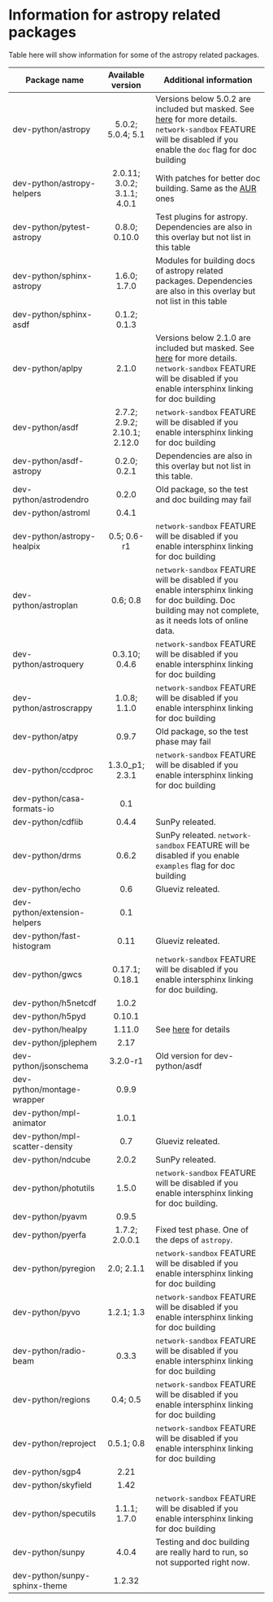 # Information for astropy related packages
Table here will show information for some of the astropy related packages.

Package name | Available version | Additional information
------------ | :---------------: | ----------------------
dev-python/astropy             | 5.0.2; 5.0.4; 5.1            | Versions below 5.0.2 are included but masked. See [here](https://github.com/Universebenzene/benzene-overlay/tree/master/dev-python/astropy#note-for-astropy) for more details. `network-sandbox` FEATURE will be disabled if you enable the `doc` flag for doc building
dev-python/astropy-helpers     | 2.0.11; 3.0.2; 3.1.1; 4.0.1  | With patches for better doc building. Same as the [AUR](https://aur.archlinux.org/packages/python-astropy-helpers/) ones
dev-python/pytest-astropy      | 0.8.0; 0.10.0                | Test plugins for astropy. Dependencies are also in this overlay but not list in this table
dev-python/sphinx-astropy      | 1.6.0; 1.7.0                 | Modules for building docs of astropy related packages. Dependencies are also in this overlay but not list in this table
dev-python/sphinx-asdf         | 0.1.2; 0.1.3                 |
dev-python/aplpy               | 2.1.0                        | Versions below 2.1.0 are included but masked. See [here](https://github.com/Universebenzene/benzene-overlay/tree/master/dev-python/aplpy#note-for-aplpy) for more details. `network-sandbox` FEATURE will be disabled if you enable intersphinx linking for doc building
dev-python/asdf                | 2.7.2; 2.9.2; 2.10.1; 2.12.0 | `network-sandbox` FEATURE will be disabled if you enable intersphinx linking for doc building
dev-python/asdf-astropy        | 0.2.0; 0.2.1                 | Dependencies are also in this overlay but not list in this table.
dev-python/astrodendro         | 0.2.0                        | Old package, so the test and doc building may fail
dev-python/astroml             | 0.4.1                        |
dev-python/astropy-healpix     | 0.5; 0.6-r1                  | `network-sandbox` FEATURE will be disabled if you enable intersphinx linking for doc building
dev-python/astroplan           | 0.6; 0.8                     | `network-sandbox` FEATURE will be disabled if you enable intersphinx linking for doc building. Doc building may not complete, as it needs lots of online data.
dev-python/astroquery          | 0.3.10; 0.4.6                | `network-sandbox` FEATURE will be disabled if you enable intersphinx linking for doc building
dev-python/astroscrappy        | 1.0.8; 1.1.0                 | `network-sandbox` FEATURE will be disabled if you enable intersphinx linking for doc building
dev-python/atpy                | 0.9.7                        | Old package, so the test phase may fail
dev-python/ccdproc             | 1.3.0\_p1; 2.3.1             | `network-sandbox` FEATURE will be disabled if you enable intersphinx linking for doc building
dev-python/casa-formats-io     | 0.1                          |
dev-python/cdflib              | 0.4.4                        | SunPy releated.
dev-python/drms                | 0.6.2                        | SunPy releated. `network-sandbox` FEATURE will be disabled if you enable `examples` flag for doc building
dev-python/echo                | 0.6                          | Glueviz releated.
dev-python/extension-helpers   | 0.1                          |
dev-python/fast-histogram      | 0.11                         | Glueviz releated.
dev-python/gwcs                | 0.17.1; 0.18.1               | `network-sandbox` FEATURE will be disabled if you enable intersphinx linking for doc building.
dev-python/h5netcdf            | 1.0.2                        |
dev-python/h5pyd               | 0.10.1                       |
dev-python/healpy              | 1.11.0                       | See [here](https://github.com/Universebenzene/benzene-overlay/tree/master/dev-python/healpy#note-for-healpy) for details
dev-python/jplephem            | 2.17                         |
dev-python/jsonschema          | 3.2.0-r1                     | Old version for dev-python/asdf
dev-python/montage-wrapper     | 0.9.9                        |
dev-python/mpl-animator        | 1.0.1                        |
dev-python/mpl-scatter-density | 0.7                          | Glueviz releated.
dev-python/ndcube              | 2.0.2                        | SunPy releated.
dev-python/photutils           | 1.5.0                        | `network-sandbox` FEATURE will be disabled if you enable intersphinx linking for doc building.
dev-python/pyavm               | 0.9.5                        |
dev-python/pyerfa              | 1.7.2; 2.0.0.1               | Fixed test phase. One of the deps of `astropy`.
dev-python/pyregion            | 2.0; 2.1.1                   | `network-sandbox` FEATURE will be disabled if you enable intersphinx linking for doc building
dev-python/pyvo                | 1.2.1; 1.3                   | `network-sandbox` FEATURE will be disabled if you enable intersphinx linking for doc building
dev-python/radio-beam          | 0.3.3                        | `network-sandbox` FEATURE will be disabled if you enable intersphinx linking for doc building
dev-python/regions             | 0.4; 0.5                     | `network-sandbox` FEATURE will be disabled if you enable intersphinx linking for doc building
dev-python/reproject           | 0.5.1; 0.8                   | `network-sandbox` FEATURE will be disabled if you enable intersphinx linking for doc building
dev-python/sgp4                | 2.21                         |
dev-python/skyfield            | 1.42                         |
dev-python/specutils           | 1.1.1; 1.7.0                 | `network-sandbox` FEATURE will be disabled if you enable intersphinx linking for doc building
dev-python/sunpy               | 4.0.4                        | Testing and doc building are really hard to run, so not supported right now.
dev-python/sunpy-sphinx-theme  | 1.2.32                       |
